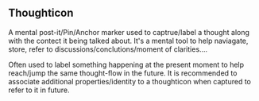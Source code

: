 ## Thoughticon
A mental post-it/Pin/Anchor marker used to captrue/label a thought along with the contect it being talked about. It's a mental tool to help naviagate, store, refer to discussions/conclutions/moment of clarities....

Often used to label something happening at the present moment to help reach/jump the same thought-flow in the future. It is recommended to associate additional properties/identity to a thoughticon when captured to refer to it in future.

